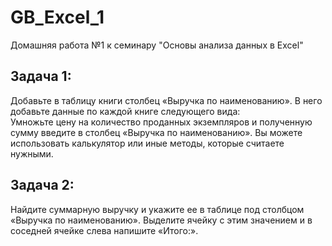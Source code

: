 # GB_Excel_1
Домашняя работа №1 к семинару "Основы анализа данных в Excel"  

## Задача 1:
Добавьте в таблицу книги столбец «Выручка по наименованию». В него добавьте данные по каждой книге следующего вида:  
Умножьте цену на количество проданных экземпляров и полученную сумму введите в столбец «Выручка по наименованию». Вы можете использовать калькулятор или иные методы, которые считаете нужными.  

## Задача 2: 
Найдите суммарную выручку и укажите ее в таблице под столбцом «Выручка по наименованию». Выделите ячейку с этим значением и в соседней ячейке слева напишите «Итого:».  
